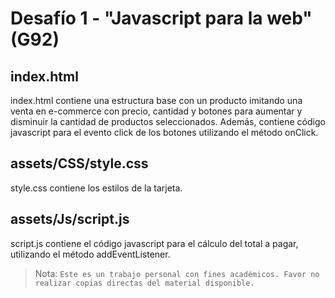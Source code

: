 # Desafío 1 - "Javascript para la web" (G92)

## index.html
index.html contiene una estructura base con un producto imitando una venta en e-commerce con precio, cantidad y botones para aumentar y disminuir la cantidad de productos seleccionados. Además, contiene código javascript para el evento click de los botones utilizando el método onClick.

## assets/CSS/style.css
style.css contiene los estilos de la tarjeta.

## assets/Js/script.js
script.js contiene el código javascript para el cálculo del total a pagar, utilizando el método addEventListener.

> Nota: `Este es un trabajo personal con fines académicos. Favor no realizar copias directas del material disponible.`
